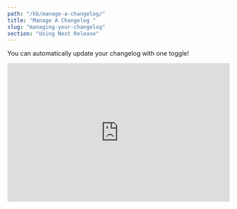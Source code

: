 ```yaml
---
path: "/kb/manage-a-changelog/"
title: "Manage A Changelog "
slug: "managing-your-changelog"
section: "Using Next Release"
---
```


You can automatically update your changelog with one toggle!

<div style="position: relative; padding-bottom: 62.5%; height: 0;"><iframe src="https://www.loom.com/embed/9227878e5a8240b7a32d4a1f66badd9f" frameborder="0" webkitallowfullscreen mozallowfullscreen allowfullscreen style="position: absolute; top: 0; left: 0; width: 100%; height: 100%;"></iframe></div>
